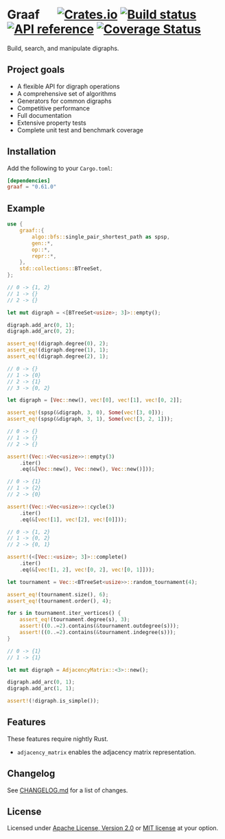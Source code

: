 # Graaf &emsp; [![Crates.io](https://img.shields.io/crates/v/graaf.svg)](https://crates.io/crates/graaf) [![Build status](https://github.com/bsdrks/graaf/actions/workflows/rust.yml/badge.svg)](https://github.com/bsdrks/graaf/actions) [![API reference](https://docs.rs/graaf/badge.svg)](https://docs.rs/graaf) [![Coverage Status](https://coveralls.io/repos/github/bsdrks/graaf/badge.svg?branch=main)](https://coveralls.io/github/bsdrks/graaf?branch=main)

Build, search, and manipulate digraphs.

## Project goals

- A flexible API for digraph operations
- A comprehensive set of algorithms
- Generators for common digraphs
- Competitive performance
- Full documentation
- Extensive property tests
- Complete unit test and benchmark coverage

## Installation

Add the following to your `Cargo.toml`:

```toml
[dependencies]
graaf = "0.61.0"
```

## Example

```rust
use {
    graaf::{
        algo::bfs::single_pair_shortest_path as spsp,
        gen::*,
        op::*,
        repr::*,
    },
    std::collections::BTreeSet,
};

// 0 -> {1, 2}
// 1 -> {}
// 2 -> {}

let mut digraph = <[BTreeSet<usize>; 3]>::empty();

digraph.add_arc(0, 1);
digraph.add_arc(0, 2);

assert_eq!(digraph.degree(0), 2);
assert_eq!(digraph.degree(1), 1);
assert_eq!(digraph.degree(2), 1);

// 0 -> {}
// 1 -> {0}
// 2 -> {1}
// 3 -> {0, 2}

let digraph = [Vec::new(), vec![0], vec![1], vec![0, 2]];

assert_eq!(spsp(&digraph, 3, 0), Some(vec![3, 0]));
assert_eq!(spsp(&digraph, 3, 1), Some(vec![3, 2, 1]));

// 0 -> {}
// 1 -> {}
// 2 -> {}

assert!(Vec::<Vec<usize>>::empty(3)
    .iter()
    .eq(&[Vec::new(), Vec::new(), Vec::new()]));

// 0 -> {1}
// 1 -> {2}
// 2 -> {0}

assert!(Vec::<Vec<usize>>::cycle(3)
    .iter()
    .eq(&[vec![1], vec![2], vec![0]]));

// 0 -> {1, 2}
// 1 -> {0, 2}
// 2 -> {0, 1}

assert!(<[Vec::<usize>; 3]>::complete()
    .iter()
    .eq(&[vec![1, 2], vec![0, 2], vec![0, 1]]));

let tournament = Vec::<BTreeSet<usize>>::random_tournament(4);

assert_eq!(tournament.size(), 6);
assert_eq!(tournament.order(), 4);

for s in tournament.iter_vertices() {
    assert_eq!(tournament.degree(s), 3);
    assert!((0..=2).contains(&tournament.outdegree(s)));
    assert!((0..=2).contains(&tournament.indegree(s)));
}

// 0 -> {1}
// 1 -> {1}

let mut digraph = AdjacencyMatrix::<3>::new();

digraph.add_arc(0, 1);
digraph.add_arc(1, 1);

assert!(!digraph.is_simple());
```

## Features

These features require nightly Rust.

- `adjacency_matrix` enables the adjacency matrix representation.

## Changelog

See [CHANGELOG.md] for a list of changes.

## License

Licensed under [Apache License, Version 2.0] or [MIT license] at your option.

[CHANGELOG.md]: https://github.com/bsdrks/graaf/blob/main/CHANGELOG.md
[Apache License, Version 2.0]: LICENSE-APACHE
[MIT license]: LICENSE-MIT

